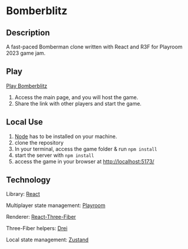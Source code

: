 # Bomberblitz

## Description

A fast-paced Bomberman clone written with React and R3F for Playroom 2023 game jam.

## Play

[Play Bomberblitz](https://www.bomberblitz.uno/)

1. Access the main page, and you will host the game.
2. Share the link with other players and start the game.

## Local Use

1. [Node](https://nodejs.org/) has to be installed on your machine.
2. clone the repository
3. In your terminal, access the game folder & run `npm install`
4. start the server with `npm install`
5. access the game in your browser at [http://localhost:5173/](http://localhost:5173/)

## Technology

Library: [React](https://react.dev/)

Multiplayer state management: [Playroom](https://joinplayroom.com/)

Renderer: [React-Three-Fiber](https://docs.pmnd.rs/react-three-fiber/)

Three-Fiber helpers: [Drei](https://github.com/pmndrs/drei)

Local state management: [Zustand](https://github.com/pmndrs/zustand)
